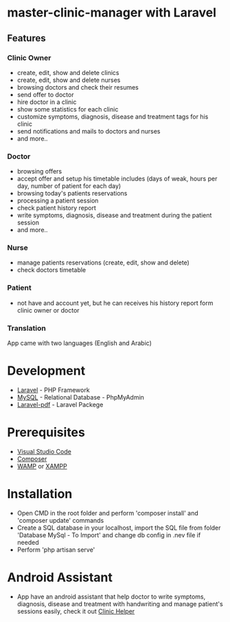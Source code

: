 # master-clinic-manager with Laravel

## Features
### Clinic Owner
* create, edit, show and delete clinics
* create, edit, show and delete nurses
* browsing doctors and check their resumes
* send offer to doctor
* hire doctor in a clinic
* show some statistics for each clinic
* customize  symptoms, diagnosis, disease and treatment tags for his clinic
* send notifications and mails to doctors and nurses
* and more..

### Doctor
* browsing offers
* accept offer and setup his timetable includes (days of weak, hours per day, number of patient for each day)
* browsing today's patients reservations
* processing a patient session
* check patient history report
* write symptoms, diagnosis, disease and treatment during the patient session
* and more..

### Nurse
* manage patients reservations (create, edit, show and delete)
* check doctors timetable

### Patient
* not have and account yet, but he can receives his history report form clinic owner or doctor

### Translation
App came with two languages (English and Arabic)

# Development
* [Laravel](https://laravel.com/docs/5.2) - PHP Framework
* [MySQL](https://www.mysql.com) - Relational Database - PhpMyAdmin
* [Laravel-pdf](https://github.com/vsmoraes/pdf-laravel5.git) - Laravel Packege

# Prerequisites
* [Visual Studio Code](https://code.visualstudio.com/)
* [Composer](https://getcomposer.org/)
* [WAMP](https://www.wampserver.com/en/) or [XAMPP](https://www.apachefriends.org/index.html)

# Installation
* Open CMD in the root folder and perform 'composer install' and 'composer update' commands
* Create a SQL database in your localhost, import the SQL file from folder 'Database MySql - To Import' and change db config in .nev file if needed
* Perform 'php artisan serve'

# Android Assistant
* App have an android assistant that help doctor to write symptoms, diagnosis, disease and treatment with handwriting and manage patient's sessions easily, check it out [Clinic Helper](https://github.com/karim-alaa/master-clinic-helper)
